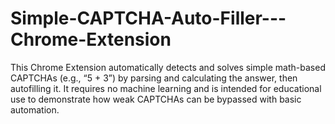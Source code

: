 # Simple-CAPTCHA-Auto-Filler---Chrome-Extension
This Chrome Extension automatically detects and solves simple math-based CAPTCHAs (e.g., “5 + 3”) by parsing and calculating the answer, then autofilling it. It requires no machine learning and is intended for educational use to demonstrate how weak CAPTCHAs can be bypassed with basic automation.
